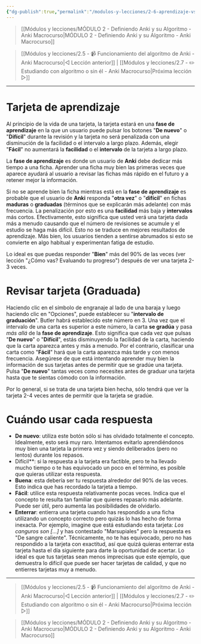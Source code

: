 ```yaml
---
{"dg-publish":true,"permalink":"/modulos-y-lecciones/2-6-aprendizaje-vs-revision-anki-macrocurso/","noteIcon":""}
---
```



> [[Módulos y lecciones/MÓDULO 2 - Definiendo Anki y su Algoritmo - Anki Macrocurso\|MÓDULO 2 - Definiendo Anki y su Algoritmo - Anki Macrocurso]]

> [[Módulos y lecciones/2.5 - 📹 Funcionamiento del algoritmo de Anki - Anki Macrocurso\|◁ Lección anterior]] | [[Módulos y lecciones/2.7 - ✏️ Estudiando con algoritmo o sin él - Anki Macrocurso\|Próxima lección ▷]]

---

# Tarjeta de aprendizaje
Al principio de la vida de una tarjeta, la tarjeta estará en una **fase de aprendizaje** en la que un usuario puede pulsar los botones "**De nuevo**" o "**Difícil**" durante la revisión y la tarjeta no será penalizada con una disminución de la facilidad o el intervalo a largo plazo. Además, elegir "**Fácil**" no aumentará la **facilidad** o el **intervalo** de la tarjeta a largo plazo.

La **fase de aprendizaje** es donde un usuario de **Anki** debe dedicar más tiempo a una ficha. Aprender una ficha muy bien las primeras veces que aparece ayudará al usuario a revisar las fichas más rápido en el futuro y a retener mejor la información.

Si no se aprende bien la ficha mientras está en la **fase de aprendizaje** es probable que el usuario de **Anki** responda "**otra vez**" o "**difícil**" en fichas **maduras** o **graduadas** (términos que se explicarán más adelante) con más frecuencia. La penalización por esto es una **facilidad** más baja y **intervalos** más cortos. Efectivamente, esto significa que usted verá una tarjeta dada más a menudo causando que el número de revisiones se acumule y el estudio se haga más difícil. Esto no se traduce en mejores resultados de aprendizaje. Más bien, los usuarios tienden a sentirse abrumados si esto se convierte en algo habitual y experimentan fatiga de estudio.

Lo ideal es que puedas responder "**Bien**" más del 90% de las veces (ver lección "¿Cómo vas? Evaluando tu progreso") después de ver una tarjeta 2-3 veces.

# Revisar tarjeta (Graduada)
Haciendo clic en el símbolo de engranaje al lado de una baraja y luego haciendo clic en "Opciones", puede establecer su "**intervalo de graduación**". Butler habrá establecido este número en 3. Una vez que el intervalo de una carta es superior a este número, la carta **se gradúa** y pasa _más allá_ de la **fase de aprendizaje**. Esto significa que cada vez que pulsas "**De nuevo**" o "**Difícil**", estás disminuyendo la facilidad de la carta, haciendo que la carta aparezca antes y más a menudo. Por el contrario, clasificar una carta como "**Fácil**" hará que la carta aparezca más tarde y con menos frecuencia. Asegúrese de que está intentando aprender muy bien la información de sus tarjetas antes de permitir que se gradúe una tarjeta. Pulsa "**De nuevo**" tantas veces como necesites antes de graduar una tarjeta hasta que te sientas cómodo con la información. 

Por lo general, si se trata de una tarjeta bien hecha, sólo tendrá que ver la tarjeta 2-4 veces antes de permitir que la tarjeta se gradúe.

# Cuándo usar cada respuesta

- **De nuevo**: utiliza este botón sólo si has olvidado totalmente el concepto. Idealmente, esto será muy raro. Intentamos evitarlo aprendiéndonos muy bien una tarjeta la primera vez y siendo deliberados (pero no lentos) durante los repasos.
- Difícil**: si la respuesta a la tarjeta era factible, pero te ha llevado mucho tiempo o te has equivocado un poco en el término, es posible que quieras utilizar esta respuesta.
- **Buena**: esta debería ser tu respuesta alrededor del 90% de las veces. Esto indica que has recordado la tarjeta a tiempo.
- **Fácil**: utilice esta respuesta relativamente pocas veces. Indica que el concepto te resulta tan familiar que quieres repasarlo más adelante. Puede ser útil, pero aumenta las posibilidades de olvidarlo.
- **Enterrar**: entierra una tarjeta cuando has respondido a una ficha utilizando un concepto correcto pero quizás lo has hecho de forma inexacta. Por ejemplo, imagine que está estudiando esta tarjeta: _Los canguros son [...]_ y has contestado "Marsupiales" pero la respuesta es "De sangre caliente". Técnicamente, no te has equivocado, pero no has respondido a la tarjeta con exactitud, así que quizá quieras enterrar esta tarjeta hasta el día siguiente para darte la oportunidad de acertar. Lo ideal es que tus tarjetas sean menos imprecisas que este ejemplo, que demuestra lo difícil que puede ser hacer tarjetas de calidad, y que no entierres tarjetas muy a menudo.

---

> [[Módulos y lecciones/2.5 - 📹 Funcionamiento del algoritmo de Anki - Anki Macrocurso\|◁ Lección anterior]] | [[Módulos y lecciones/2.7 - ✏️ Estudiando con algoritmo o sin él - Anki Macrocurso\|Próxima lección ▷]]

> [[Módulos y lecciones/MÓDULO 2 - Definiendo Anki y su Algoritmo - Anki Macrocurso\|MÓDULO 2 - Definiendo Anki y su Algoritmo - Anki Macrocurso]]